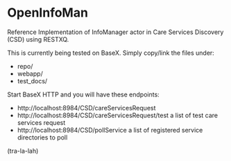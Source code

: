 OpenInfoMan
===========

Reference Implementation of InfoManager actor in Care Services Discovery (CSD) using RESTXQ.

This is currently being tested on BaseX.  Simply copy/link the files under:
- repo/
- webapp/
- test_docs/

Start BaseX HTTP and you will have these endpoints:
- http://localhost:8984/CSD/careServicesRequest
- http://localhost:8984/CSD/careServicesRequest/test  a list of test care services request
- http://localhost:8984/CSD/pollService  a list of registered service directories to poll
 

(tra-la-lah)
